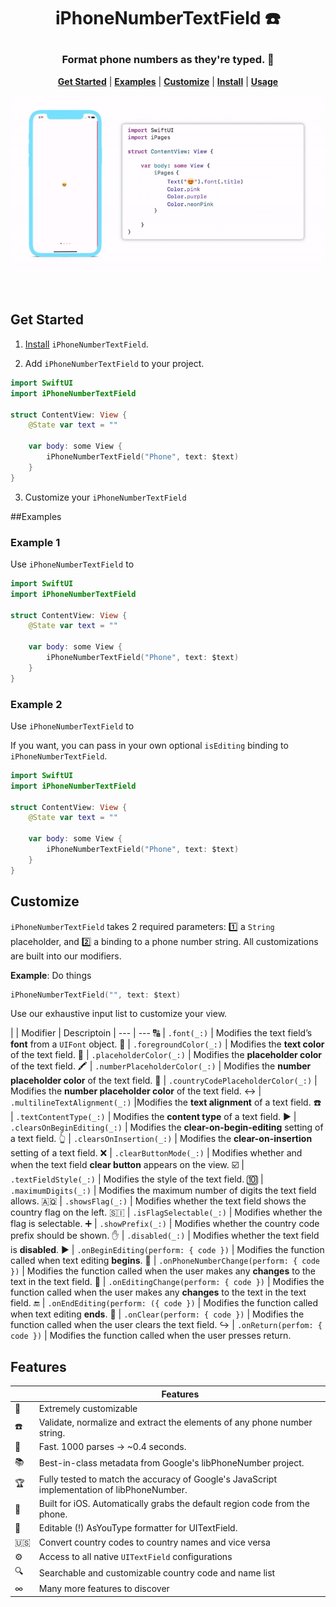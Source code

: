 <h1 align="center"> iPhoneNumberTextField ☎️</p>
<h3 align="center">Format phone numbers as they're typed. 📲</h3>

<p align="center">
    <strong><a href="#get-started">Get Started</a></strong> |
    <strong><a href="#examples">Examples</a></strong> |
    <strong><a href="#customize">Customize</a></strong> |
    <strong><a href="#install">Install</a></strong> | 
    <strong><a href="#usage">Usage</a></strong>
</p>

<p align="center">
    <img src="https://github.com/AlexFine/SwiftUICode/blob/master/public/assets/img/gifcity.gif" alt="CI" />
</p>

<br />

## Get Started

1. [Install](./blob/main/INSTALL.md) `iPhoneNumberTextField`.

2. Add `iPhoneNumberTextField` to your project.
```swift
import SwiftUI
import iPhoneNumberTextField

struct ContentView: View {
    @State var text = ""

    var body: some View {
        iPhoneNumberTextField("Phone", text: $text)
    }
}
```

3. Customize your `iPhoneNumberTextField`


##Examples
### Example 1

Use `iPhoneNumberTextField` to

```swift
import SwiftUI
import iPhoneNumberTextField

struct ContentView: View {
    @State var text = ""

    var body: some View {
        iPhoneNumberTextField("Phone", text: $text)
    }
}
```


### Example 2

Use `iPhoneNumberTextField` to

If you want, you can pass in your own optional `isEditing` binding to `iPhoneNumberTextField`.

```swift
import SwiftUI
import iPhoneNumberTextField

struct ContentView: View {
    @State var text = ""

    var body: some View {
        iPhoneNumberTextField("Phone", text: $text)
    }
}
```

## Customize
`iPhoneNumberTextField` takes 2 required parameters: 1️⃣ a `String` placeholder, and 2️⃣ a binding to a phone number string. All customizations are built into our modifiers.

**Example**: Do things
```swift
iPhoneNumberTextField("", text: $text)
```
Use our exhaustive input list to customize your view.


| | Modifier | Descriptoin
| --- | ---
🔠 | `.font(_:)` | Modifies the text field’s **font** from a `UIFont` object.
🎨 | `.foregroundColor(_:)` | Modifies the **text color**  of the text field.
🌈 | `.placeholderColor(_:)` | Modifies the **placeholder color** of the text field.
🖍 | `.numberPlaceholderColor(_:)` | Modifies the **number placeholder color** of the text field.
🐠 | `.countryCodePlaceholderColor(_:)` | Modifies the **number placeholder color** of the text field.
↔️ | `.multilineTextAlignment(_:)` |Modifies the **text alignment** of a text field.
☎️ | `.textContentType(_:)` | Modifies the **content type** of a text field.
▶️ | `.clearsOnBeginEditing(_:)` | Modifies the **clear-on-begin-editing** setting of a  text field.
👆 | `.clearsOnInsertion(_:)` | Modifies the **clear-on-insertion** setting of a text field.
❌ | `.clearButtonMode(_:)` | Modifies whether and when the text field **clear button** appears on the view.
☑️ | `.textFieldStyle(_:)` | Modifies the style of the text field.
🔟 | `.maximumDigits(_:)` | Modifies the maximum number of digits the text field allows.
🇦🇶 | `.showsFlag(_:)` | Modifies whether the text field shows the country flag on the left.
🇸🇮 | `.isFlagSelectable(_:)` | Modifies whether the flag is selectable.
➕ | `.showPrefix(_:)` | Modifies whether the country code prefix should be shown.
✋ | `.disabled(_:)` | Modifies whether the text field is **disabled**.
▶️ | `.onBeginEditing(perform: { code })` | Modifies the function called when text editing **begins**.
💬 | `.onPhoneNumberChange(perform: { code })` | Modifies the function called when the user makes any **changes** to the text in the text field.
💬 | `.onEditingChange(perform: { code })` | Modifies the function called when the user makes any **changes** to the text in the text field.
🔚 | `.onEndEditing(perform: ({ code })` | Modifies the function called when text editing **ends**.
🔘 | `.onClear(perform: { code })` | Modifies the function called when the user clears the text field.
↪️ | `.onReturn(perfom: { code })` | Modifies the function called when the user presses return.

##  Features

| |Features |
--------------------------|------------------------------------------------------------
🎨 | Extremely customizable
:phone: | Validate, normalize and extract the elements of any phone number string.
:checkered_flag: | Fast. 1000 parses -> ~0.4 seconds.
:books: | Best-in-class metadata from Google's libPhoneNumber project.
:trophy: | Fully tested to match the accuracy of Google's JavaScript implementation of libPhoneNumber.
:iphone: | Built for iOS. Automatically grabs the default region code from the phone.
📝 | Editable (!) AsYouType formatter for UITextField.
:us: | Convert country codes to country names and vice versa
⚙️ | Access to all native `UITextField` configurations
🔍 | Searchable and customizable country code and name list
∞ | Many more features to discover


  [1]: https://i.stack.imgur.com/5Jvig.gif
